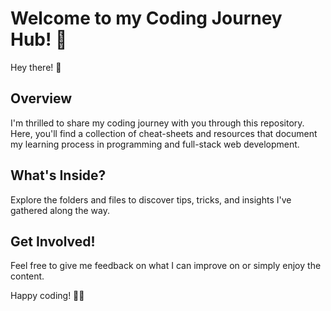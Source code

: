 # Welcome to my Coding Journey Hub! 🚀

Hey there! 👋 

## Overview

I'm thrilled to share my coding journey with you through this repository. Here, you'll find a collection of cheat-sheets and resources that document my learning process in programming and full-stack web development.

## What's Inside?

Explore the folders and files to discover tips, tricks, and insights I've gathered along the way.

## Get Involved!

Feel free to give me feedback on what I can improve on or simply enjoy the content.

Happy coding! 🚀✨